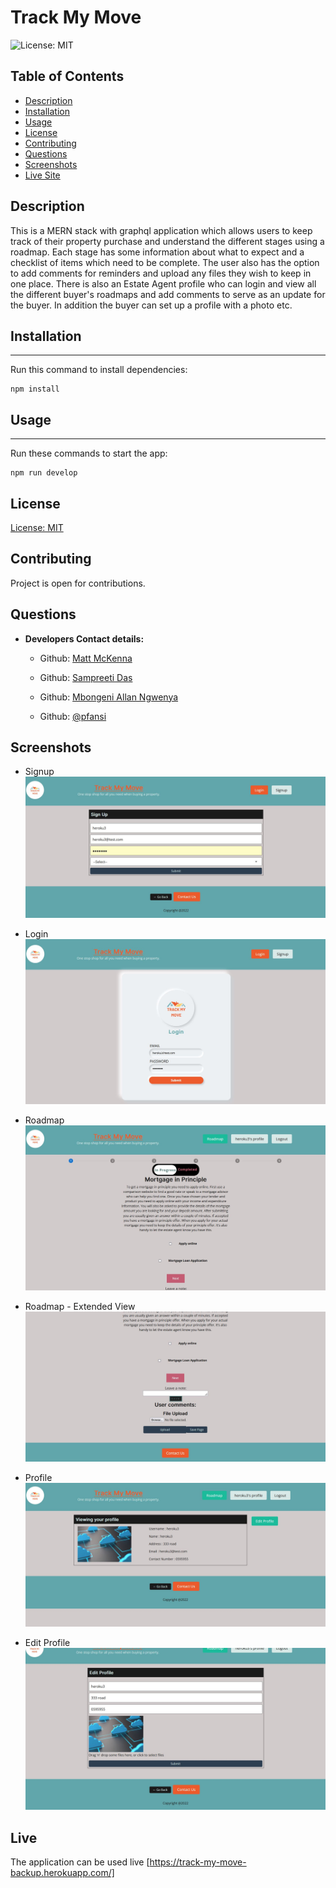 # Track My Move

![License: MIT](https://img.shields.io/badge/License-MIT-blue)

## Table of Contents

- [Description](#description)
- [Installation](#installation)
- [Usage](#usage)
- [License](#license)
- [Contributing](#contributing)
- [Questions](#questions)
- [Screenshots](#screenshots)
- [Live Site](#live)

## Description

This is a MERN stack with graphql application which allows users to keep track of their property purchase and understand the different stages using a roadmap. Each stage has some information about what to expect and a checklist of items which need to be complete. The user also has the option to add comments for reminders and upload any files they wish to keep in one place. There is also an Estate Agent profile who can login and view all the different buyer's roadmaps and add comments to serve as an update for the buyer. In addition the buyer can set up a profile with a photo etc.

## Installation

---

Run this command to install dependencies:

    npm install

## Usage

---

Run these commands to start the app:

    npm run develop

## License

[License: MIT](https://opensource.org/licenses/MIT)

## Contributing

Project is open for contributions.

## Questions

- **Developers Contact details:**

  - Github: [Matt McKenna](https://github.com/mattmc86)

  - Github: [Sampreeti Das](https://github.com/sghosh17)

  - Github: [Mbongeni Allan Ngwenya](https://github.com/Allan-Ngwenya)

  - Github: [@pfansi](https://github.com/pfansi)

## Screenshots

- Signup
  ![Alt text](/screenshots/signup.JPG "Signup ")

- Login
  ![Alt text](/screenshots/login.JPG "Login")

- Roadmap  
  ![Alt text](/screenshots/roadmap1.JPG "Roadmap")

- Roadmap - Extended View
  ![Alt text](/screenshots/roadmap2.JPG "Roadmap2")

- Profile
  ![Alt text](/screenshots/profile.JPG "Profile")

- Edit Profile
  ![Alt text](/screenshots/editprofile.JPG "EditProfile")

## Live

The application can be used live [https://track-my-move-backup.herokuapp.com/]
